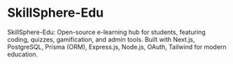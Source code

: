 # SkillSphere-Edu
SkillSphere-Edu: Open-source e-learning hub for students, featuring coding, quizzes, gamification, and admin tools. Built with Next.js, PostgreSQL, Prisma (ORM), Express.js, Node.js, OAuth, Tailwind for modern education.
